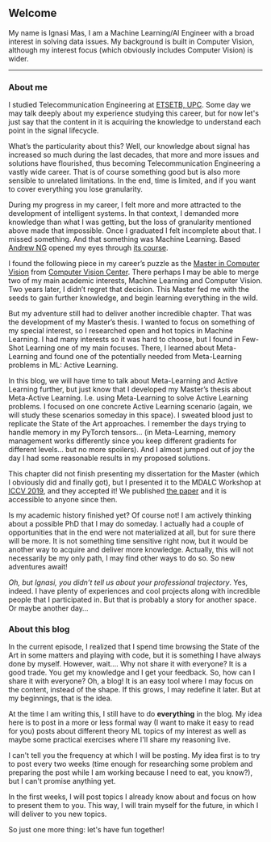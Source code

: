 ## Welcome

My name is Ignasi Mas, I am a Machine Learning/AI Engineer with a broad interest in solving data issues. My background is built in Computer Vision, although my interest focus (which obviously includes Computer Vision) is wider.

---

### About me

I studied Telecommunication Engineering at [ETSETB, UPC](https://telecos.upc.edu/acl_users/credentials_cookie_auth/require_login?came_from=https%3A//telecos.upc.edu/es). Some day we may talk deeply about my experience studying this career, but for now let's just say that the content in it is acquiring the knowledge to understand each point in the signal lifecycle.

What’s the particularity about this? Well, our knowledge about signal has increased so much during the last decades, that more and more issues and solutions have flourished, thus becoming Telecommunication Engineering a vastly wide career. That is of course something good but is also more sensible to unrelated limitations. In the end, time is limited, and if you want to cover everything you lose granularity.

During my progress in my career, I felt more and more attracted to the development of intelligent systems. In that context, I demanded more knowledge than what I was getting, but the loss of granularity mentioned above made that impossible. Once I graduated I felt incomplete about that. I missed something. And that something was Machine Learning. Based [Andrew NG](https://www.andrewng.org/) opened my eyes through [its course](https://www.coursera.org/learn/machine-learning). 

I found the following piece in my career’s puzzle as the [Master in Computer Vision](https://www.uab.cat/web/estudiar/official-master-s-degrees/general-information/computer-vision-1096480962610.html?param1=1345648392514) from [Computer Vision Center](http://www.cvc.uab.es/). There perhaps I may be able to merge two of my main academic interests, Machine Learning and Computer Vision. Two years later, I didn’t regret that decision. This Master fed me with the seeds to gain further knowledge, and begin learning everything in the wild.

But my adventure still had to deliver another incredible chapter. That was the development of my Master’s thesis. I wanted to focus on something of my special interest, so I researched open and hot topics in Machine Learning. I had many interests so it was hard to choose, but I found in Few-Shot Learning one of my main focuses. There, I learned about Meta-Learning and found one of the potentially needed from Meta-Learning problems in ML: Active Learning.

In this blog, we will have time to talk about Meta-Learning and Active Learning further, but just know that I developed my Master’s thesis about Meta-Active Learning. I.e. using Meta-Learning to solve Active Learning problems. I focused on one concrete Active Learning scenario (again, we will study these scenarios someday in this space). I sweated blood just to replicate the State of the Art approaches. I remember the days trying to handle memory in my PyTorch tensors… (in Meta-Learning, memory management works differently since you keep different gradients for different levels… but no more spoilers). And I almost jumped out of joy the day I had some reasonable results in my proposed solutions.

This chapter did not finish presenting my dissertation for the Master (which I obviously did and finally got), but I presented it to the MDALC Workshop at [ICCV 2019](https://iccv2019.thecvf.com/), and they accepted it! We published [the paper](https://ieeexplore.ieee.org/document/9022361) and it is accessible to anyone since then.

Is my academic history finished yet? Of course not! I am actively thinking about a possible PhD that I may do someday. I actually had a couple of opportunities that in the end were not materialized at all, but for sure there will be more. It is not something time sensitive right now, but it would be another way to acquire and deliver more knowledge. Actually, this will not necessarily be my only path, I may find other ways to do so. So new adventures await!

*Oh, but Ignasi, you didn’t tell us about your professional trajectory*. Yes, indeed. I have plenty of experiences and cool projects along with incredible people that I participated in. But that is probably a story for another space. Or maybe another day…

### About this blog

In the current episode, I realized that I spend time browsing the State of the Art in some matters and playing with code, but it is something I have always done by myself. However, wait.... Why not share it with everyone? It is a good trade. You get my knowledge and I get your feedback. So, how can I share it with everyone? Oh, a blog! It is an easy tool where I may focus on the content, instead of the shape. If this grows, I may redefine it later. But at my beginnings, that is the idea.

At the time I am writing this, I still have to do **everything** in the blog. My idea here is to post in a more or less formal way (I want to make it easy to read for you) posts about different theory ML topics of my interest as well as maybe some practical exercises where I'll share my reasoning live.

I can't tell you the frequency at which I will be posting. My idea first is to try to post every two weeks (time enough for researching some problem and preparing the post while I am working because I need to eat, you know?), but I can't promise anything yet.

In the first weeks, I will post topics I already know about and focus on how to present them to you. This way, I will train myself for the future, in which I will deliver to you new topics.

So just one more thing: let's have fun together!
